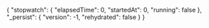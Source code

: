 {
    "stopwatch": {
        "elapsedTime": 0,
        "startedAt": 0,
        "running": false
    },
    "_persist": {
        "version": -1,
        "rehydrated": false
    }
}